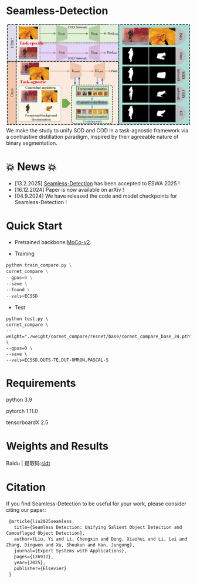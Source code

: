 # Seamless-Detection
![illustration](assert/illustration.jpg)
We make the study to unify SOD and COD in a task-agnostic framework via a contrastive distillation paradigm, inspired by their agreeable nature of binary segmentation.

# 💥 News 💥
- [13.2.2025] [Seamless-Detection](https://www.sciencedirect.com/science/article/abs/pii/S0957417425005342) has been accepted to ESWA 2025 !
- [16.12.2024] Paper is now available on arXiv !
- [04.9.2024] We have released the code and model checkpoints for Seamless-Detection !
# Quick Start

- Pretrained backbone:[MoCo-v2](https://github.com/facebookresearch/moco).

- Training
```python
python train_compare.py \
cornet_compare \
--gpus=0 \
--save \
--found \
--vals=ECSSD
```
- Test
```
python test.py \
cornet_compare \
--weight="./weight/cornet_compare/resnet/base/cornet_compare_base_24.pth" \
--gpus=0 \
--save \
--vals=ECSSD,DUTS-TE,DUT-OMRON,PASCAL-S
```
# Requirements
python 3.9

pytorch 1.11.0

tensorboardX 2.5

# Weights and Results
Baidu | 提取码:[sldt](https://pan.baidu.com/s/1_S4I-HB-ZwZobPA8MzsjVg)

# Citation
If you find Seamless-Detection to be useful for your work, please consider citing our paper:
```
 @article{liu2025seamless,
   title={Seamless Detection: Unifying Salient Object Detection and Camouflaged Object Detection},
   author={Liu, Yi and Li, Chengxin and Dong, Xiaohui and Li, Lei and Zhang, Dingwen and Xu, Shoukun and Han, Jungong},
   journal={Expert Systems with Applications},
   pages={126912},
   year={2025},
   publisher={Elsevier}
 }
```
